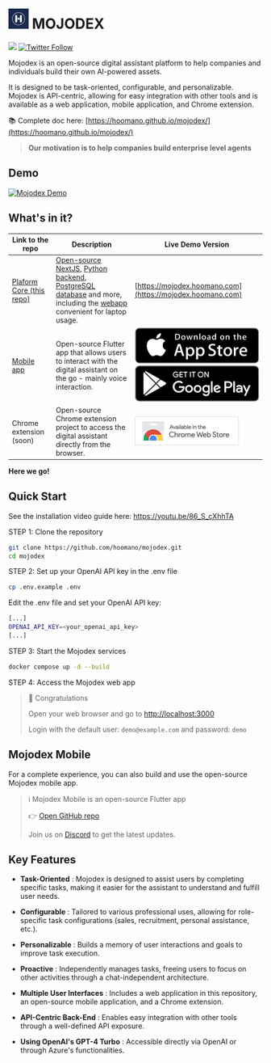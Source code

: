 # ![mojodex](/webapp/public/images/logo/mojodex_logo_4040.png) MOJODEX
[![](https://dcbadge.vercel.app/api/server/zJhWkwyS?style=flat)](https://discord.gg/4Dun59xwcX)
[![Twitter Follow](https://img.shields.io/twitter/follow/HoomanoCompany?style=social)](https://twitter.com/HoomanoCompany)


Mojodex is an open-source digital assistant platform to help companies and individuals build their own AI-powered assets.

It is designed to be task-oriented, configurable, and personalizable. Mojodex is API-centric, allowing for easy integration with other tools and is available as a web application, mobile application, and Chrome extension.

📚 Complete doc here: [https://hoomano.github.io/mojodex/](https://hoomano.github.io/mojodex/)

> __Our motivation is to help companies build enterprise level agents__

## Demo

[![Mojodex Demo](https://img.youtube.com/vi/9m7AZdd5Qyw/0.jpg)](https://www.youtube.com/watch?v=9m7AZdd5Qyw)

## What's in it?

| Link to the repo | Description | Live Demo Version |
| --- | --- | --- |
| [Plaform Core (this repo)](https://github.com/hoomano/mojodex) | [Open-source NextJS](/webapp), [Python backend](backend), [PostgreSQL database](/pgsql) and more, including the [webapp](/webapp/) convenient for laptop usage. | [https://mojodex.hoomano.com](https://mojodex.hoomano.com) |
| [Mobile app](https://github.com/hoomano/mojodex_mobile) | Open-source Flutter app that allows users to interact with the digital assistant on the go - mainly voice interaction. | [![App Store](/webapp/public/images/app_store.svg)](https://apps.apple.com/fr/app/mojodex/id6446367743) [![Google Play](/webapp/public/images/google_play.svg)](https://play.google.com/store/apps/details?id=com.hoomano.mojodex_mobile) |
| Chrome extension (soon) | Open-source Chrome extension project to access the digital assistant directly from the browser.  | [![Chrome Web Store](/docs/images/chrome_web_store.png)](https://chromewebstore.google.com/detail/mojodex/jagemmajllamdahinjidkopehkffbkho)

__Here we go!__

## Quick Start

See the installation video guide here: https://youtu.be/86_S_cXhhTA

STEP 1: Clone the repository

```bash
git clone https://github.com/hoomano/mojodex.git
cd mojodex
```

STEP 2: Set up your OpenAI API key in the .env file

```bash
cp .env.example .env
```
Edit the .env file and set your OpenAI API key:

```bash
[...]
OPENAI_API_KEY=<your_openai_api_key>
[...]
```


STEP 3: Start the Mojodex services

```bash
docker compose up -d --build
```

STEP 4: Access the Mojodex web app

> 🎉 Congratulations
> 
> Open your web browser and go to [http://localhost:3000](http://localhost:3000)
> 
> Login with the default user: `demo@example.com` and password: `demo`


## Mojodex Mobile

For a complete experience, you can also build and use the open-source Mojodex mobile app.

> ℹ Mojodex Mobile is an open-source Flutter app
>
> 👉 [Open GitHub repo](https://github.com/hoomano/mojodex_mobile)
>
> Join us on [Discord](https://discord.gg/zJhWkwyS) to get the latest updates.

## Key Features

- **Task-Oriented** : Mojodex is designed to assist users by completing specific tasks, making it easier for the assistant to understand and fulfill user needs.

- **Configurable** : Tailored to various professional uses, allowing for role-specific task configurations (sales, recruitment, personal assistance, etc.).

- **Personalizable** : Builds a memory of user interactions and goals to improve task execution.

- **Proactive** : Independently manages tasks, freeing users to focus on other activities through a chat-independent architecture.

- **Multiple User Interfaces** : Includes a web application in this repository, an open-source mobile application, and a Chrome extension.

- **API-Centric Back-End** : Enables easy integration with other tools through a well-defined API exposure.

- **Using OpenAI's GPT-4 Turbo** : Accessible directly via OpenAI or through Azure's functionalities.